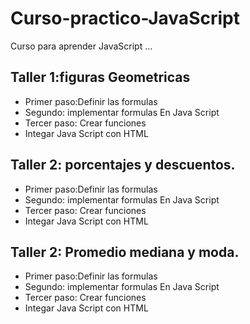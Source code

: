 # Curso-practico-JavaScript
Curso para aprender JavaScript
...
## Taller 1:figuras Geometricas

- Primer paso:Definir las formulas 
- Segundo: implementar formulas En Java Script
- Tercer paso: Crear funciones
- Integar Java Script con HTML

## Taller 2: porcentajes y descuentos.

- Primer paso:Definir las formulas 
- Segundo: implementar formulas En Java Script
- Tercer paso: Crear funciones
- Integar Java Script con HTML

## Taller 2: Promedio mediana y moda.

- Primer paso:Definir las formulas 
- Segundo: implementar formulas En Java Script
- Tercer paso: Crear funciones
- Integar Java Script con HTML
